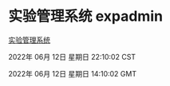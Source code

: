 # 实验管理系统 expadmin
[实验管理系统](http://59.174.27.195:56808/expadmin-782313d2-e1b1-4ea7-932e-3a55e6a1a4d0/)

2022年 06月 12日 星期日 22:10:02 CST

2022年 06月 12日 星期日 14:10:02 GMT
